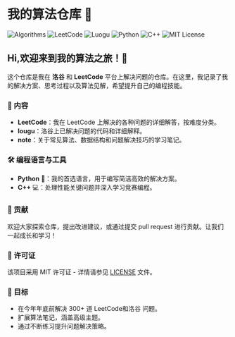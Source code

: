 # 我的算法仓库 🌟

![Algorithms](https://img.shields.io/badge/Algorithms-%E2%98%85%E2%98%85%E2%98%85%E2%98%85%E2%98%85-brightgreen)
![LeetCode](https://img.shields.io/badge/LeetCode-150%2B%20problems-orange)
![Luogu](https://img.shields.io/badge/Luogu-500%2B%20problems-blue)
![Python](https://img.shields.io/badge/Python-%E2%9C%94-blue)
![C++](https://img.shields.io/badge/C%2B%2B-%E2%9C%94-blue)
![MIT License](https://img.shields.io/github/license/tkzzzzzz6/Algorithm_beginner_learning_notes)

## Hi,欢迎来到我的算法之旅！🚀

这个仓库是我在 **洛谷** 和 **LeetCode** 平台上解决问题的仓库。在这里，我记录了我的解决方案、思考过程以及算法见解，希望提升自己的编程技能。

### 📝 内容

- **LeetCode**：我在 LeetCode 上解决的各种问题的详细解答，按难度分类。
- **lougu**：洛谷上已解决问题的代码和详细解释。
- **note**：关于常见算法、数据结构和问题解决技巧的学习笔记。

### 🛠️ 编程语言与工具

- **Python** 🐍：我的首选语言，用于编写简洁高效的解决方案。
- **C++** 💻：处理性能关键问题并深入学习竞赛编程。


### 🤝 贡献

欢迎大家探索仓库，提出改进建议，或通过提交 pull request 进行贡献。让我们一起成长和学习！

### 📄 许可证

该项目采用 MIT 许可证 - 详情请参见 [LICENSE](LICENSE) 文件。

### 🎯 目标

- 在今年年底前解决 300+ 道 LeetCode和洛谷 问题。
- 扩展算法笔记，涵盖高级主题。
- 通过不断练习提升问题解决策略。

